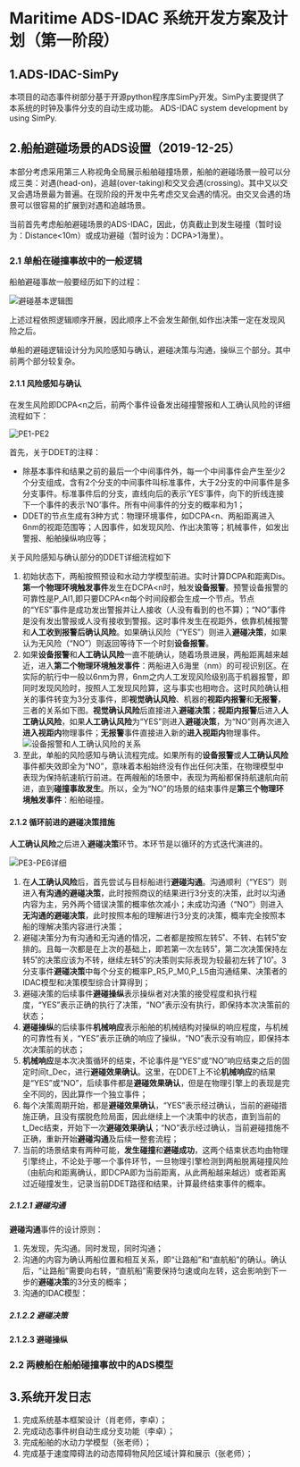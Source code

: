 # Maritime ADS-IDAC 系统开发方案及计划（第一阶段）
## 1.ADS-IDAC-SimPy
本项目的动态事件树部分基于开源python程序库SimPy开发。SimPy主要提供了本系统的时钟及事件分支的自动生成功能。
ADS-IDAC system development by using SimPy.
## 2.船舶避碰场景的ADS设置（2019-12-25）
本部分考虑采用第三人称视角全局展示船舶碰撞场景，船舶的避碰场景一般可以分成三类：对遇(head-on)，追越(over-taking)和交叉会遇(crossing)。其中又以交叉会遇场景最为普遍。在现阶段的开发中先考虑交叉会遇的情况。由交叉会遇的场景可以很容易的扩展到对遇和追越场景。

当前首先考虑船舶避碰场景的ADS-IDAC，因此，仿真截止到发生碰撞（暂时设为：Distance<10m）或成功避碰（暂时设为：DCPA>1海里）。
### 2.1 单船在碰撞事故中的一般逻辑
船舶避碰事故一般要经历如下的过程：

![避碰基本逻辑图](https://github.com/Eternal-Br/ADS-IDAC-SimPy/blob/master/%E5%BC%80%E5%8F%91%E6%96%87%E6%A1%A3/images/%E5%9F%BA%E6%9C%AC%E9%80%BB%E8%BE%91%E5%9B%BE.jpg)

上述过程依照逻辑顺序开展，因此顺序上不会发生颠倒,如作出决策一定在发现风险之后。

单船的避碰逻辑设计分为风险感知与确认，避碰决策与沟通，操纵三个部分。其中前两个部分较复杂。

#### 2.1.1 风险感知与确认
在发生风险即DCPA<n之后，前两个事件设备发出碰撞警报和人工确认风险的详细流程如下：

![PE1-PE2](https://github.com/Eternal-Br/ADS-IDAC-SimPy/blob/master/%E5%BC%80%E5%8F%91%E6%96%87%E6%A1%A3/images/PE1-PE2%202.jpg)

首先，关于DDET的注释：
* 除基本事件和结果之前的最后一个中间事件外，每一个中间事件会产生至少2个分支组成，含有2个分支的中间事件叫标准事件，大于2分支的中间事件是多分支事件。标准事件后的分支，直线向后的表示‘YES’事件，向下的折线连接下一个事件的表示‘NO’事件。所有中间事件的分支的概率和为1；
* DDET的节点生成有3种方式：物理环境事件，如DCPA<n、两船距离进入6nm的视距范围等；人因事件，如发现风险、作出决策等；机械事件，如发出警报、船舶操纵响应等；

关于风险感知与确认部分的DDET详细流程如下
1. 初始状态下，两船按照预设和水动力学模型前进。实时计算DCPA和距离Dis。**第一个物理环境触发事件**发生在DCPA<n时，触发**设备报警**。预警设备报警的可靠性是P_Al1,即只要DCPA<n每个时间段都会生成一个节点。节点的“YES”事件是成功发出警报并让人接收（人没有看到的也不算）；“NO”事件是没有发出警报或人没有接收到警报。这时事件发生在视距外，依靠机械报警和**人工收到报警后确认风险**。如果确认风险（“YES”）则进入**避碰决策**，如果认为无风险（“NO”）则返回等待下一个时刻**设备报警**。
2. 如果**设备报警**和**人工确认风险**一直不能确认，随着场景进展，两船距离越来越近，进入**第二个物理环境触发事件**：两船进入6海里（nm）的可视识别区。在实际的航行中一般以6nm为界，6nm之内人工发现风险级别高于机器报警，即同时发现风险时，按照人工发现风险算，这与事实也相吻合。这时风险确认相关的事件转变为3分支事件，即**视觉确认风险**、机器的**视距内报警**和**无报警**，三者的关系如下图。**视觉确认风险**后直接进入**避碰决策**；**视距内报警**后进入**人工确认风险**，如果**人工确认风险**为“YES”则进入**避碰决策**，为“NO”则再次进入**进入视距内**物理事件；**无报警**事件直接进入新的**进入视距内**物理事件。
![设备报警和人工确认风险的关系](https://github.com/Eternal-Br/ADS-IDAC-SimPy/blob/master/%E5%BC%80%E5%8F%91%E6%96%87%E6%A1%A3/images/%E8%AE%BE%E5%A4%87%E6%8A%A5%E8%AD%A6%E5%92%8C%E4%BA%BA%E5%B7%A5%E7%A1%AE%E8%AE%A4%E9%A3%8E%E9%99%A9%E7%9A%84%E5%85%B3%E7%B3%BB.jpg)
3. 至此，单船的风险感知与确认流程完成。如果所有的**设备报警**或**人工确认风险**事件都失效即全为“NO”，意味着本船始终没有作出任何决策，在物理模型中表现为保持航速航行前进。在两艘船的场景中，表现为两船都保持航速航向前进，直到**碰撞事故发生**。所以，全为“NO”的场景的结束事件是**第三个物理环境触发事件**：船舶碰撞。

#### 2.1.2 循环前进的避碰决策措施
**人工确认风险**之后进入**避碰决策**环节。本环节是以循环的方式迭代演进的。

![PE3-PE6详细](https://github.com/Eternal-Br/ADS-IDAC-SimPy/blob/master/%E5%BC%80%E5%8F%91%E6%96%87%E6%A1%A3/images/PE3-PE6%E8%AF%A6%E7%BB%86.svg)

1. 在**人工确认风险**后，首先尝试与目标船进行**避碰沟通**。沟通顺利（“YES”）则进入**有沟通的避碰决策**，此时按照商议的结果进行3分支的决策，此时以沟通内容为主，另外两个错误决策的概率依次减小；未成功沟通（“NO”）则进入**无沟通的避碰决策**，此时按照本船的理解进行3分支的决策，概率完全按照本船的理解决策内容进行决策；
2. 避碰决策分为有沟通和无沟通的情况，二者都是按照左转5˚、不转、右转5˚安排的。且每一次都是在上次的基础上，即若第一次左转5˚，第二次决策保持左转5˚的决策应该为不转，继续左转5˚的决策则实际表现为较最初左转了10˚。3分支事件**避碰决策**中每个分支的概率P_R5,P_M0,P_L5由沟通结果、决策者的IDAC模型和决策模型综合计算得到；
3. 避碰决策的后续事件**避碰操纵**表示操纵者对决策的接受程度和执行程度，“YES”表示正确的执行了决策，“NO”表示没有执行，即保持本次决策前的状态；
4. **避碰操纵**的后续事件**机械响应**表示船舶的机械结构对操纵的响应程度，与机械的可靠性有关，“YES”表示正确的响应了操纵，“NO”表示没有响应，即保持本次决策前的状态；
5. **机械响应**是本次决策循环的结束，不论事件是“YES”或“NO”响应结束之后的固定时间t_Dec，进行**避碰效果确认**。这里，在DDET上不论**机械响应**的结果是“YES”或“NO”，后续事件都是**避碰效果确认**，但是在物理引擎上的表现是完全不同的，因此算作一个独立事件；
6. 每个决策周期开始，都是**避碰效果确认**，“YES”表示经过确认，当前的避碰措施正确，且没有摆脱危险局面，因此继续上一个决策中的状态，直到当前的t_Dec结束，开始下一次**避碰效果确认**；“NO”表示经过确认，当前避碰措施不正确，重新开始**避碰沟通**及后续一整套流程；
7. 当前的场景结束有两种可能，**发生碰撞**和**避碰成功**，这两个结束状态均由物理引擎终止，不论处于哪一个事件环节，一旦物理引擎检测到两船脱离碰撞风险（由航向和距离确认，即DCPA即为当前距离，从此两船越来越远）或者距离过近碰撞发生，记录当前DDET路径和结果，计算最终结束事件的概率。

##### 2.1.2.1 避碰沟通
**避碰沟通**事件的设计原则：

1. 先发现，先沟通。同时发现，同时沟通；
2. 沟通的内容为确认两船位置和相互关系，即“让路船”和“直航船”的确认。确认后，“让路船”需要向右转，“直航船”需要保持匀速或向左转，这会影响到下一步的**避碰决策**的3分支的概率；
3. 沟通的IDAC模型：


##### 2.1.2.2 避碰决策


#### 2.1.2.3 避碰操纵


### 2.2 两艘船在船舶碰撞事故中的ADS模型




## 3.系统开发日志
1. 完成系统基本框架设计（肖老师，李卓）；
2. 完成动态事件树自动生成分支功能（李卓）；
3. 完成船舶的水动力学模型（张老师）；
4. 完成基于速度障碍法的动态障碍物风险区域计算和展示（张老师）；

